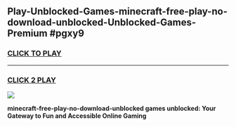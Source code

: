 
## Play-Unblocked-Games-minecraft-free-play-no-download-unblocked-Unblocked-Games-Premium #pgxy9
<h3>
<a href="https://premium.freeplayer.one?title=minecraft-free-play-no-download-unblocked&ref=12M">CLICK TO PLAY</a></h3>
<hr>

<h3>
<a href="https://premium.freeplayer.one?title=minecraft-free-play-no-download-unblocked&ref=12M">CLICK 2 PLAY</a>
  
</h3>

<a href="https://premium.freeplayer.one?title=minecraft-free-play-no-download-unblocked&ref=12M"><img src="https://clearcache.store/games.png"></a>


**minecraft-free-play-no-download-unblocked games unblocked: Your Gateway to Fun and Accessible Online Gaming**
